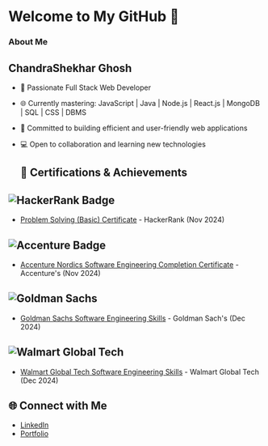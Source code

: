 # Welcome to My GitHub 👋

### About Me
## ChandraShekhar Ghosh
- 🚀 Passionate Full Stack Web Developer
- 🌐 Currently mastering: JavaScript | Java | Node.js | React.js | MongoDB | SQL | CSS | DBMS
- 🔧 Committed to building efficient and user-friendly web applications
- 💻 Open to collaboration and learning new technologies

  ## 📜 Certifications & Achievements

## ![HackerRank Badge](https://img.shields.io/badge/HackerRank_Basic_MRCS-Black)  
- [Problem Solving (Basic) Certificate](https://www.hackerrank.com/certificates/a34729a128bf) - HackerRank (Nov 2024)

## ![Accenture Badge](https://img.shields.io/badge/Accenture_Nordies_MRCS-Black)  
- [Accenture Nordics Software Engineering Completion Certificate](https://www.theforage.com/simulations/accenture-nordics/software-engineering-igje) - Accenture's (Nov 2024)

## ![Goldman Sachs](https://img.shields.io/badge/GoldmanSachs%20Black%20blue)
- [Goldman Sachs Software Engineering Skills](https://www.theforage.com/simulations/goldman-sachs/software-engineering-unei) - Goldman Sach's (Dec 2024)

## ![Walmart Global Tech](https://img.shields.io/badge/WalmartGlobalTechs%20Black%20blue)
- [Walmart Global Tech Software Engineering Skills](https://www.theforage.com/simulations/walmart/software-engineering-fceb) - Walmart Global Tech (Dec 2024)

## 🌐 Connect with Me
- [LinkedIn](https://www.linkedin.com/in/chandrashekhar-ghosh-49a693297/)
- [Portfolio](https://mrcsghosh.github.io/WebsitePortfoliocs/)
